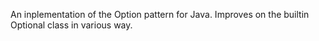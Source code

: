 An inplementation of the Option pattern for Java. Improves on the builtin Optional class in various way.
